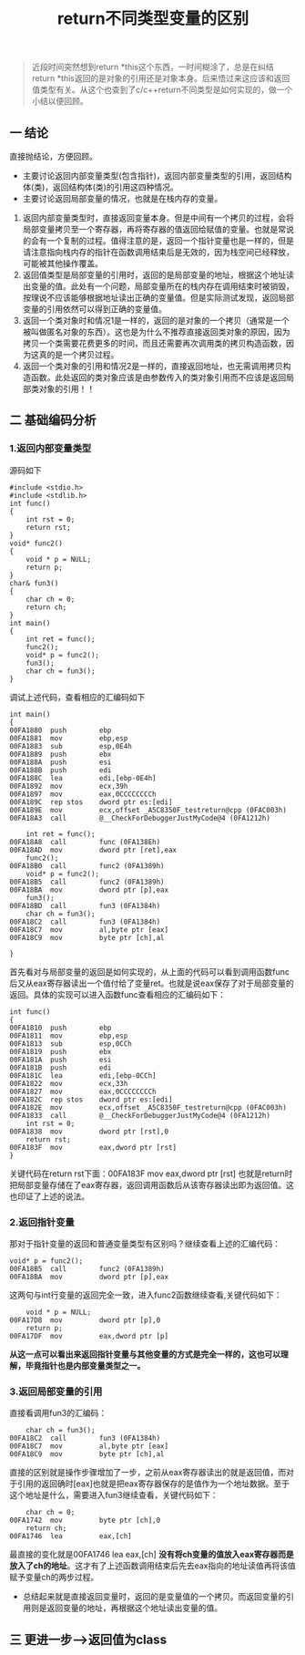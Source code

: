 ﻿---
layout: post
title: return不同类型变量的区别
category: Cpp
description: 关于c/c++中return的总结（返回值类型），由return *this引起的思考。
---
>近段时间突然想到return *this这个东西，一时间糊涂了，总是在纠结return *this返回的是对象的引用还是对象本身。后来悟过来这应该和返回值类型有关。从这个也查到了c/c++return不同类型是如何实现的，做一个小结以便回顾。  

## 一 结论
  直接抛结论，方便回顾。  
- 主要讨论返回内部变量类型(包含指针)，返回内部变量类型的引用，返回结构体(类)，返回结构体(类)的引用这四种情况。  
- 主要讨论返回局部变量的情况，也就是在栈内存的变量。
1. 返回内部变量类型时，直接返回变量本身。但是中间有一个拷贝的过程，会将局部变量拷贝至一个寄存器，再将寄存器的值返回给赋值的变量。也就是常说的会有一个复制的过程。值得注意的是，返回一个指针变量也是一样的，但是请注意指向栈内存的指针在函数调用结束后是无效的，因为栈空间已经释放，可能被其他操作覆盖。  
2. 返回值类型是局部变量的引用时，返回的是局部变量的地址，根据这个地址读出变量的值。此处有一个问题，局部变量所在的栈内存在调用结束时被销毁，按理说不应该能够根据地址读出正确的变量值。但是实际测试发现，返回局部变量的引用依然可以得到正确的变量值。  
3. 返回一个类对象时和情况1是一样的，返回的是对象的一个拷贝（通常是一个被叫做匿名对象的东西）。这也是为什么不推荐直接返回类对象的原因，因为拷贝一个类需要花费更多的时间，而且还需要再次调用类的拷贝构造函数，因为这真的是一个拷贝过程。  
4. 返回一个类对象的引用和情况2是一样的，直接返回地址，也无需调用拷贝构造函数。此处返回的类对象应该是由参数传入的类对象引用而不应该是返回局部类对象的引用！！


## 二 基础编码分析  
### 1.返回内部变量类型
源码如下  
```
#include <stdio.h>
#include <stdlib.h>
int func()
{
    int rst = 0;
    return rst;
}
void* func2()
{
    void * p = NULL;
    return p;
}
char& fun3()
{
    char ch = 0;
    return ch;
}
int main()
{
    int ret = func();
    func2();
    void* p = func2();
    fun3();
    char ch = fun3();
}
```
调试上述代码，查看相应的汇编码如下
```
int main()
{
00FA1880  push        ebp  
00FA1881  mov         ebp,esp  
00FA1883  sub         esp,0E4h  
00FA1889  push        ebx  
00FA188A  push        esi  
00FA188B  push        edi  
00FA188C  lea         edi,[ebp-0E4h]  
00FA1892  mov         ecx,39h  
00FA1897  mov         eax,0CCCCCCCCh  
00FA189C  rep stos    dword ptr es:[edi]  
00FA189E  mov         ecx,offset _A5C8350F_testreturn@cpp (0FAC003h)  
00FA18A3  call        @__CheckForDebuggerJustMyCode@4 (0FA1212h)  

	int ret = func();
00FA18A8  call        func (0FA138Eh)  
00FA18AD  mov         dword ptr [ret],eax  
	func2();
00FA18B0  call        func2 (0FA1389h)  
	void* p = func2();
00FA18B5  call        func2 (0FA1389h)  
00FA18BA  mov         dword ptr [p],eax  
	fun3();
00FA18BD  call        fun3 (0FA1384h)  
	char ch = fun3();
00FA18C2  call        fun3 (0FA1384h)  
00FA18C7  mov         al,byte ptr [eax]  
00FA18C9  mov         byte ptr [ch],al  
	
}
```
首先看对与局部变量的返回是如何实现的，从上面的代码可以看到调用函数func后又从eax寄存器读出一个值付给了变量ret。也就是说eax保存了对于局部变量的返回。具体的实现可以进入函数func查看相应的汇编码如下：
```
int func()
{
00FA1810  push        ebp  
00FA1811  mov         ebp,esp  
00FA1813  sub         esp,0CCh  
00FA1819  push        ebx  
00FA181A  push        esi  
00FA181B  push        edi  
00FA181C  lea         edi,[ebp-0CCh]  
00FA1822  mov         ecx,33h  
00FA1827  mov         eax,0CCCCCCCCh  
00FA182C  rep stos    dword ptr es:[edi]  
00FA182E  mov         ecx,offset _A5C8350F_testreturn@cpp (0FAC003h)  
00FA1833  call        @__CheckForDebuggerJustMyCode@4 (0FA1212h)  
	int rst = 0;
00FA1838  mov         dword ptr [rst],0  
	return rst;
00FA183F  mov         eax,dword ptr [rst]  
}
```
关键代码在return rst下面：00FA183F  mov  eax,dword ptr [rst]
也就是return时把局部变量存储在了eax寄存器，返回调用函数后从该寄存器读出即为返回值。这也印证了上述的说法。  
### 2.返回指针变量
那对于指针变量的返回和普通变量类型有区别吗？继续查看上述的汇编代码：  
```
void* p = func2();
00FA18B5  call        func2 (0FA1389h)  
00FA18BA  mov         dword ptr [p],eax  
```
这两句与int行变量的返回完全一致，进入func2函数继续查看,关键代码如下：
```
	void * p = NULL;
00FA17D8  mov         dword ptr [p],0  
	return p;
00FA17DF  mov         eax,dword ptr [p]  
```
**从这一点可以看出来返回指针变量与其他变量的方式是完全一样的，这也可以理解，毕竟指针也是内部变量类型之一。**    
### 3.返回局部变量的引用
直接看调用fun3的汇编码：
```
	char ch = fun3();
00FA18C2  call        fun3 (0FA1384h)  
00FA18C7  mov         al,byte ptr [eax]  
00FA18C9  mov         byte ptr [ch],al  
```
直接的区别就是操作步骤增加了一步，之前从eax寄存器读出的就是返回值，而对于引用的返回确时[eax]也就是把eax寄存器保存的是值作为一个地址数据。至于这个地址是什么，需要进入fun3继续查看，关键代码如下：
```
	char ch = 0;
00FA1742  mov         byte ptr [ch],0  
	return ch;
00FA1746  lea         eax,[ch]  
```
最直接的变化就是00FA1746  lea   eax,[ch] **没有将ch变量的值放入eax寄存器而是放入了ch的地址**。这才有了上述函数调用结束后先去eax指向的地址读值再将该值赋予变量ch的两步过程。  
- 总结起来就是直接返回变量时，返回的是变量值的一个拷贝。而返回变量的引用则是返回变量的地址，再根据这个地址读出变量的值。  
## 三 更进一步-->返回值为class
 



























































